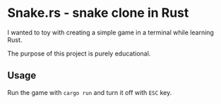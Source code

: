 # Snake.rs - snake clone in Rust

I wanted to toy with creating a simple game in a terminal while learning Rust.

The purpose of this project is purely educational.

## Usage

Run the game with `cargo run` and turn it off with `ESC` key.
